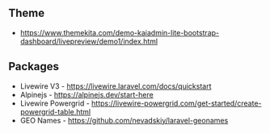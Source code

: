 ## Theme

- https://www.themekita.com/demo-kaiadmin-lite-bootstrap-dashboard/livepreview/demo1/index.html

## Packages

- Livewire V3 - https://livewire.laravel.com/docs/quickstart
- Alpinejs - https://alpinejs.dev/start-here
- Livewire Powergrid - https://livewire-powergrid.com/get-started/create-powergrid-table.html
- GEO Names - https://github.com/nevadskiy/laravel-geonames